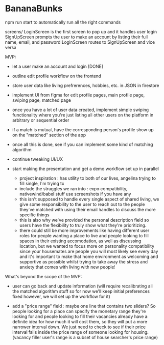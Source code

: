 # BananaBunks

npm run start 
to automatically run all the right commands

screens/
LoginScreen is the first screen to pop up and it handles user login 
SignUpScreen prompts the user to make an account by listing their full name, email, and password
LoginScreen routes to SignUpScreen and vice versa

MVP: 
- let a user make an account and login [DONE] 

- outline edit profile workflow on the frontend 
- store user data like living prefrerences, hobbies, etc. in JSON in firestore 

- implement UI from figma for edit profile pages, main profile page, swiping page, matched page 

- once you have a lot of user data created, implement simple swiping functionality where you're just listing all other users on the platform in arbitrary or sequential order 

- if a match is mutual, have the corresponding person's profile show up on the "matched" section of the app 

- once all this is done, see if you can implement some kind of matching algorithm 

- continue tweaking UI/UX 

- start making the presentation and get a demo workflow set up in parallel
    - project inspiration : has utility to both of our lives, angelina trying to fill single, I'm trying to 
    - include the struggles we ran into : expo compatibility, nativewind/babel stuff use screenshots if you have any 
    - this isn't supposed to handle every single aspect of shared living, we give some responsibility to the user to reach out to the people they've matched with using their email handles to discuss the more specific things 
    - this is also why we've provided the personal description field so users have the flexibility to truly show what they're prioritizing. 
    - there could still be more improvements like having different user roles for people wanting a place to live and people looking to fill spaces in their existing accomodation, as well as discussing location, but we wanted to focus more on personality compatibility since your housemates are people you will most likely see every day and it's important to make that home environment as welcoming and supportive as possible whilst trying to take away the stress and anxiety that comes with living with new people!  




What's beyond the scope of the MVP: 
- user can go back and update information (will require recalibrating all the matched algorithm stuff so for now we'll keep initial preferences fixed however, we will set up the workflow for it)

- add a "price range" field : maybe one line that contains two sliders? So people looking for a place can specify the monetary range they're looking for and people looking to fill their vacancies already have a definite idea for how much it will cost them, so they will put a more narrower interval down. We just need to check to see if their price interval falls inside the price range of someone looking for housing. (vacancy filler user's range is a subset of house searcher's price range)